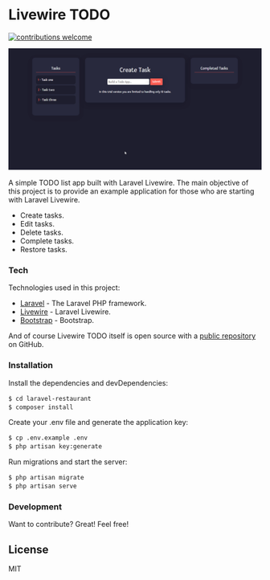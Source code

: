 # Livewire TODO

[![contributions welcome](https://img.shields.io/badge/contributions-welcome-brightgreen.svg?style=flat)](https://github.com/flads/livewire-todo/issues)

![Demo](https://raw.githubusercontent.com/flads/livewire-todo/master/public/demo-livewire-todo.gif)

A simple TODO list app built with Laravel Livewire. The main objective of this project is to provide an example application for those who are starting with Laravel Livewire.

  - Create tasks.
  - Edit tasks.
  - Delete tasks.
  - Complete tasks.
  - Restore tasks.

### Tech

Technologies used in this project:

* [Laravel](https://github.com/laravel/laravel) - The Laravel PHP framework.
* [Livewire](https://github.com/livewire/livewire) - Laravel Livewire.
* [Bootstrap](https://github.com/twbs/bootstrap) - Bootstrap.

And of course Livewire TODO itself is open source with a [public repository](https://github.com/flads/livewire-todo) on GitHub.

### Installation

Install the dependencies and devDependencies:

```sh
$ cd laravel-restaurant
$ composer install
```

Create your .env file and generate the application key:

```sh
$ cp .env.example .env
$ php artisan key:generate
```

Run migrations and start the server:

```sh
$ php artisan migrate
$ php artisan serve
```

### Development

Want to contribute? Great!
Feel free!

License
----

MIT
